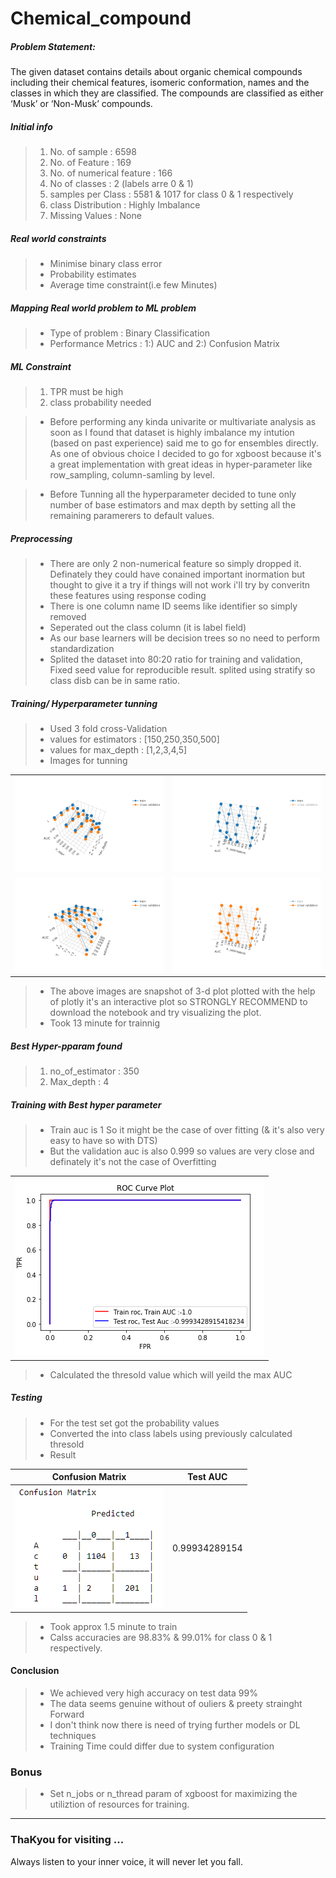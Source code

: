 # Chemical_compound
##### Problem Statement:
The given dataset contains details about organic chemical compounds including their chemical features, isomeric conformation, names and the classes in which they are classified. The compounds are classified as either ‘Musk’ or ‘Non-Musk’ compounds.

##### Initial info
>1. No. of sample            : 6598
>2. No. of Feature           : 169
>3. No. of numerical feature : 166
>3. No of classes            : 2 (labels arre 0 & 1)
>4. samples per Class  : 5581 & 1017 for class 0 & 1 respectively
>5. class Distribution : Highly Imbalance
>6. Missing Values     : None

##### Real world constraints
>* Minimise binary class error
>* Probability estimates
>* Average time constraint(i.e few Minutes)


##### Mapping Real world problem to ML problem
>* Type of problem : Binary Classification
>* Performance Metrics : 1:) AUC and 2:) Confusion Matrix
##### ML Constraint
>1.  TPR  must be high
>2.  class probability needed

>* Before performing any kinda univarite or multivariate analysis as soon as I found that dataset is highly imbalance my intution (based on past experience) said me to go for ensembles directly. As one of obvious choice I decided to go for xgboost because it's a great implementation with great ideas in hyper-parameter like row_sampling, column-samling by level.

>* Before Tunning all the hyperparameter decided to tune only number of base estimators and max depth by setting all the remaining paramerers to default values.

##### Preprocessing
>* There are only 2 non-numerical feature so simply dropped it. Definately they could have conained important inormation but thought to give it a try if things will not work i'll try by converitn these features using response coding
>* There is one column name ID seems like identifier so simply removed
>* Seperated out the class column (it is label field)
>* As our base learners will be decision trees so no need to perform standardization
>* Splited the dataset into 80:20 ratio for training and validation, Fixed seed value for reproducible result. splited using stratify so class disb can be in same ratio.

##### Training/ Hyperparameter tunning
>* Used 3 fold cross-Validation
>* values for estimators : [150,250,350,500]
>* values for max_depth  : [1,2,3,4,5]
>* Images for tunning

|||
|----|----|
|!['Reload'](https://github.com/vbrail/Chemical_compound/blob/master/images/newplot%20(1).png)|!['Reload'](https://github.com/vbrail/Chemical_compound/blob/master/images/newplot%20(2).png)|
|!['Reload'](https://github.com/vbrail/Chemical_compound/blob/master/images/newplot.png)|!['Reload'](https://github.com/vbrail/Chemical_compound/blob/master/images/newplot%20(3).png)|

>* The above images are snapshot of 3-d plot plotted with the help of plotly it's an interactive plot so STRONGLY RECOMMEND to download the notebook and try visualizing the plot.
>* Took 13 minute for trainnig
##### Best Hyper-pparam found
>1. no_of_estimator : 350
>2. Max_depth       : 4

##### Training with Best hyper parameter
>* Train auc is 1 So it might be the case of over fitting (& it's also very easy to have so with DTS)
>* But the validation auc is also 0.999 so values are very close and definately it's not the case of Overfitting


||
|--|
|!['Reload'](https://github.com/vbrail/Chemical_compound/blob/master/images/auc_curve.PNG)|

>* Calculated the thresold value which will yeild the max AUC
##### Testing
>* For the test set got the probability values
>* Converted the into class labels using previously calculated thresold
>* Result

|Confusion Matrix| Test AUC|
|----------------|---------|
|!['Reload'](https://github.com/vbrail/Chemical_compound/blob/master/images/conf_mat.PNG)|0.99934289154|
>* Took approx 1.5 minute to train
>* Calss accuracies are 98.83% & 99.01% for class 0 & 1 respectively.

#### Conclusion
>* We achieved very high accuracy on test data 99%
>* The data seems genuine without of ouliers & preety strainght Forward
>* I don't think now there is need of trying further models or DL techniques
>* Training Time could differ due to system configuration

### Bonus
>* Set n_jobs or n_thread param of xgboost for maximizing the utiliztion of resources for training.

-----
### ThaKyou for visiting ...
Always listen to your inner voice, it will never let you fall.




